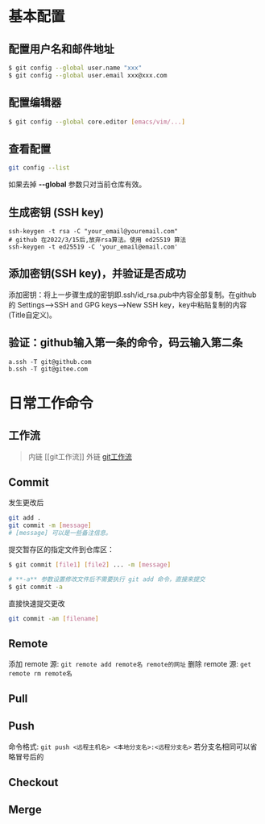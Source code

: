 # 基本配置
## 配置用户名和邮件地址
```bash
$ git config --global user.name "xxx"
$ git config --global user.email xxx@xxx.com
```
## 配置编辑器
```bash
$ git config --global core.editor [emacs/vim/...]
```
## 查看配置
```bash
git config --list
```
如果去掉 **--global** 参数只对当前仓库有效。

## 生成密钥 (SSH key)
```
ssh-keygen -t rsa -C "your_email@youremail.com"  
# github 在2022/3/15后,放弃rsa算法。使用 ed25519 算法  
ssh-keygen -t ed25519 -C 'your_email@email.com'
```

## 添加密钥(SSH key)，并验证是否成功

添加密钥：将上一步骤生成的密钥即.ssh/id_rsa.pub中内容全部复制。在github的 Settings-->SSH and GPG keys-->New SSH key，key中粘贴复制的内容(Title自定义)。

## 验证：github输入第一条的命令，码云输入第二条
```
a.ssh -T git@github.com
b.ssh -T git@gitee.com
```

# 日常工作命令
## 工作流
>  内链 [[git工作流]]
>  外链 [git工作流](https://github.com/greenhands-always/CS-Personal-Note/tree/master/%E5%B7%A5%E5%85%B7/git/git%E5%B7%A5%E4%BD%9C%E6%B5%81.md)
## Commit
发生更改后
```bash
git add .
git commit -m [message]
# [message] 可以是一些备注信息。
```
提交暂存区的指定文件到仓库区：
```bash
$ git commit [file1] [file2] ... -m [message]

# **-a** 参数设置修改文件后不需要执行 git add 命令，直接来提交
$ git commit -a
```
直接快速提交更改
```bash
git commit -am [filename]
```
## Remote
添加 remote 源:
`git remote add remote名 remote的网址`
删除 remote 源:
`get remote rm remote名`
## Pull
## Push
命令格式:
`git push <远程主机名> <本地分支名>:<远程分支名>`
若分支名相同可以省略冒号后的
## Checkout
## Merge
